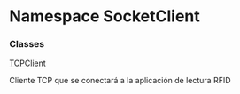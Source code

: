 # <a id="SocketClient"></a> Namespace SocketClient

### Classes

 [TCPClient](SocketClient.TCPClient.md)

Cliente TCP que se conectará a la aplicación de lectura RFID

